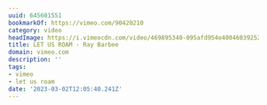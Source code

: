 ```yaml
---
uuid: 645601551
bookmarkOf: https://vimeo.com/90420210
category: video
headImage: https://i.vimeocdn.com/video/469895340-095afd954e4004603925282c219e022421dc8f1aaac6769dddcfbb50da33b5f0-d_295x166
title: LET US ROAM - Ray Barbee
domain: vimeo.com
description: ''
tags:
- vimeo
- let us roam
date: '2023-03-02T12:05:40.241Z'
---
```



